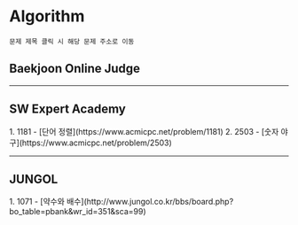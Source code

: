 # Algorithm
```
문제 제목 클릭 시 해당 문제 주소로 이동
```
<h2>Baekjoon Online Judge  </h2>

<hr/>
<h2>SW Expert Academy</h2>  
1. 1181 - [단어 정렬](https://www.acmicpc.net/problem/1181)  
2. 2503 - [숫자 야구](https://www.acmicpc.net/problem/2503)  
<hr/>
<h2>JUNGOL</h2>  
1. 1071 - [약수와 배수](http://www.jungol.co.kr/bbs/board.php?bo_table=pbank&wr_id=351&sca=99)  
